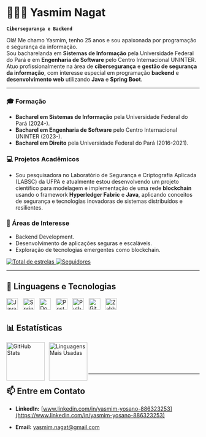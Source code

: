 # 👩🏻‍💻 Yasmim Nagat  

**`Cibersegurança e Backend`**  

Olá! Me chamo Yasmim, tenho 25 anos e sou apaixonada por programação e segurança da informação.  
Sou bacharelanda em **Sistemas de Informação** pela Universidade Federal do Pará e em **Engenharia de Software** pelo Centro Internacional UNINTER.  
Atuo profissionalmente na área de **cibersegurança** e **gestão de segurança da informação**, com interesse especial em programação **backend** e **desenvolvimento web** utilizando **Java** e **Spring Boot**.  

---

### 🎓 Formação
- **Bacharel em Sistemas de Informação** pela Universidade Federal do Pará (2024-).
- **Bacharel em Engenharia de Software** pelo Centro Internacional UNINTER (2023-).
- **Bacharel em Direito** pela Universidade Federal do Pará (2016-2021).

### 💻 Projetos Acadêmicos
- Sou pesquisadora no Laboratório de Segurança e Criptografia Aplicada (LABSC) da UFPA e atualmente estou desenvolvendo um projeto científico para modelagem e implementação de uma rede **blockchain** usando o framework **Hyperledger Fabric** e **Java**, aplicando conceitos de segurança e tecnologias inovadoras de sistemas distribuídos e resilientes.  

### 🌟 Áreas de Interesse
- Backend Development.
- Desenvolvimento de aplicações seguras e escaláveis.
- Exploração de tecnologias emergentes como blockchain.

<p align="left">  
  <a href="https://github.com/yasnagat?tab=repositories&sort=stargazers">  
    <img  
      alt="Total de estrelas"  
      title="Total de estrelas GitHub"  
      src="https://custom-icon-badges.demolab.com/github/stars/yasnagat?color=55960c&style=for-the-badge&labelColor=488207&logo=star&label=Estrelas"  
    />  
  </a>  
  <a href="https://github.com/yasnagat?tab=followers">  
    <img  
      alt="Seguidores"  
      title="Me siga no GitHub"  
      src="https://custom-icon-badges.demolab.com/github/followers/yasnagat?color=236ad3&labelColor=1155ba&style=for-the-badge&logo=github&label=Seguidores&logoColor=white"  
    />  
  </a>  
</p>  

---

## 🤖 Linguagens e Tecnologias  
<p align="left">  
<img 
  align= "left" 
  alt= "Java" 
  title= "Java" 
  width="30px" 
  style="padding-right: 10px;" 
  src="https://cdn.jsdelivr.net/gh/devicons/devicon/icons/java/java-original.svg" 
/>  

<img 
  align="left" 
  alt="Spring Boot" 
  title="Spring Boot" 
  width="30px" 
  style="padding-right: 10px;" 
  src="https://cdn.jsdelivr.net/gh/devicons/devicon/icons/spring/spring-original.svg" 
/>  

<img 
  align="left" 
  alt="Docker"
  title="Docker" 
  width="30px" 
  style="padding-right: 10px;" 
  src="https://cdn.jsdelivr.net/gh/devicons/devicon/icons/docker/docker-original.svg"
/>

<img 
  align="left" 
  alt="PostgreSQL" 
  title="PostgreSQL" 
  width="30px" 
  style="padding-right: 10px;" 
  src="https://cdn.jsdelivr.net/gh/devicons/devicon/icons/postgresql/postgresql-original.svg" 
/>

<img
  align="left" 
  alt="Python" 
  title="Python" 
  width="30px" 
  style="padding-right: 10px;" 
  src="https://cdn.jsdelivr.net/gh/devicons/devicon/icons/python/python-original.svg" 
/>

<img 
  align="left" 
  alt="Git" 
  title="Git" 
  width="30px" 
  style="padding-right: 10px;" 
  src="https://cdn.jsdelivr.net/gh/devicons/devicon/icons/git/git-original.svg" 
/>  

<img 
  align="left" 
  alt="Zabbix" 
  title="Zabbix" 
  width="30px" 
  style="padding-right: 10px;" 
  src="https://upload.wikimedia.org/wikipedia/commons/5/5d/Zabbix_logo_square.svg" 
/>
</p>  

<br></br>

## 📊 Estatísticas  
<p align="left">  
  <img  
    align="left"  
    alt="GitHub Stats"  
    height="100"  
    style="padding-right: 8px;"  
    src="https://github-readme-stats.vercel.app/api?username=yasnagat&show_icons=true&theme=tokyonight&include_all_commits=true&locale=pt-br"  
  />  
</p>  
<p align="left">  
  <img  
    align="left"  
    alt="Linguagens Mais Usadas"  
    height="100"  
    src="https://github-readme-stats.vercel.app/api/top-langs/?username=yasnagat&theme=tokyonight&layout=compact&custom_title=Linguagens&langs_count=6"  
  />  
</p>  

<br></br><br></br>

---

## 📫 Entre em Contato  
<p align="left">    
  
- **LinkedIn:** [www.linkedin.com/in/yasmim-yosano-886323253](https://www.linkedin.com/in/yasmim-yosano-886323253)
  
- **Email:** yasmim.nagat@gmail.com  
</p>  
